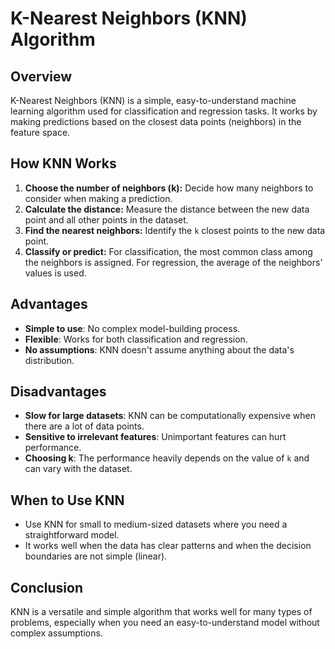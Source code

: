 # K-Nearest Neighbors (KNN) Algorithm

## Overview
K-Nearest Neighbors (KNN) is a simple, easy-to-understand machine learning algorithm used for classification and regression tasks. It works by making predictions based on the closest data points (neighbors) in the feature space.

## How KNN Works
1. **Choose the number of neighbors (k):** Decide how many neighbors to consider when making a prediction.
2. **Calculate the distance:** Measure the distance between the new data point and all other points in the dataset.
3. **Find the nearest neighbors:** Identify the `k` closest points to the new data point.
4. **Classify or predict:** For classification, the most common class among the neighbors is assigned. For regression, the average of the neighbors' values is used.

## Advantages
- **Simple to use**: No complex model-building process.
- **Flexible**: Works for both classification and regression.
- **No assumptions**: KNN doesn't assume anything about the data's distribution.

## Disadvantages
- **Slow for large datasets**: KNN can be computationally expensive when there are a lot of data points.
- **Sensitive to irrelevant features**: Unimportant features can hurt performance.
- **Choosing k**: The performance heavily depends on the value of `k` and can vary with the dataset.

## When to Use KNN
- Use KNN for small to medium-sized datasets where you need a straightforward model.
- It works well when the data has clear patterns and when the decision boundaries are not simple (linear).

## Conclusion
KNN is a versatile and simple algorithm that works well for many types of problems, especially when you need an easy-to-understand model without complex assumptions.
